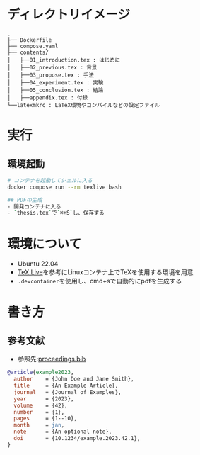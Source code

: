 # ディレクトリイメージ
```
.
├── Dockerfile
├── compose.yaml
├── contents/
│   ├──01_introduction.tex : はじめに
│   ├──02_previous.tex : 背景
│   ├──03_propose.tex : 手法
│   ├──04_experiment.tex : 実験
│   ├──05_conclusion.tex : 結論
│   ├──appendix.tex : 付録
└──latexmkrc : LaTeX環境やコンパイルなどの設定ファイル
```

# 実行
## 環境起動
```bash
# コンテナを起動してシェルに入る
docker compose run --rm texlive bash

## PDFの生成
- 開発コンテナに入る
- `thesis.tex`で`⌘+S`し、保存する
```

# 環境について
- Ubuntu 22.04 
- [TeX Live](https://texwiki.texjp.org/?Linux%2FLinux%20Mint#texlive)を参考にLinuxコンテナ上でTeXを使用する環境を用意
- `.devcontainer`を使用し、cmd+sで自動的にpdfを生成する

# 書き方
## 参考文献
- 参照先:[proceedings.bib](./proceedings.bib)
```bib
@article{example2023,
  author    = {John Doe and Jane Smith},
  title     = {An Example Article},
  journal   = {Journal of Examples},
  year      = {2023},
  volume    = {42},
  number    = {1},
  pages     = {1--10},
  month     = jan,
  note      = {An optional note},
  doi       = {10.1234/example.2023.42.1},
}
```